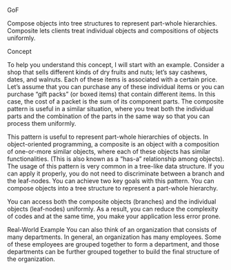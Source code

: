 GoF

Compose objects into tree structures to represent part-whole hierarchies. Composite lets clients treat individual objects and compositions of objects uniformly.

Concept

To help you understand this concept, I will start with an example. Consider a shop that sells different kinds of dry fruits and nuts; let’s say cashews, dates, and walnuts. Each of these items is associated with a certain price. Let’s assume that you can purchase any of these individual items or you can purchase “gift packs” (or boxed items) that contain different items. In this case, the cost of a packet is the sum of its component parts. The composite pattern is useful in a similar situation, where you treat both the individual parts and the combination of the parts in the same way so that you can process them uniformly.

This pattern is useful to represent part-whole hierarchies of objects. In object-oriented programming, a composite is an object with a composition of one-or-more similar objects, where each of these objects has similar functionalities. (This is also known as a “has-a” relationship among objects). The usage of this pattern is very common in a tree-like data structure. If you can apply it properly, you do not need to discriminate between a branch and the leaf-nodes. You can achieve two key goals with this pattern.
You can compose objects into a tree structure to represent a part-whole hierarchy.

You can access both the composite objects (branches) and the individual objects (leaf-nodes) uniformly. As a result, you can reduce the complexity of codes and at the same time, you make your application less error prone.

Real-World Example
You can also think of an organization that consists of many departments. In general, an organization has many employees. Some of these employees are grouped together to form a department, and those departments can be further grouped together to build the final structure of the organization.